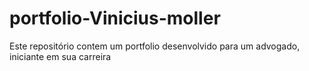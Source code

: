 # portfolio-Vinicius-moller
Este repositório contem um portfolio desenvolvido para um advogado, iniciante em sua carreira
